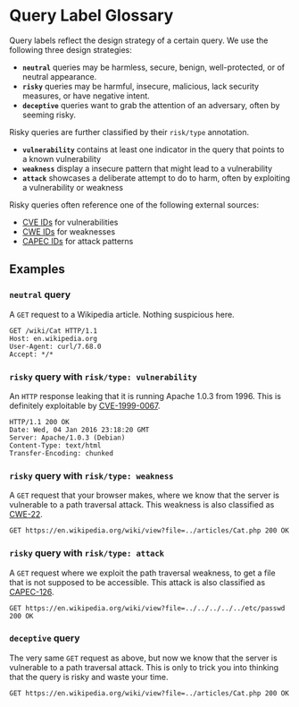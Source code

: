 # Query Label Glossary

Query labels reflect the design strategy of a certain query.
We use the following three design strategies:

- **`neutral`** queries may be harmless, secure, benign, well-protected, or of neutral appearance.
- **`risky`** queries may be harmful, insecure, malicious, lack security measures, or have negative intent.
- **`deceptive`** queries want to grab the attention of an adversary, often by seeming risky.

Risky queries are further classified by their `risk/type` annotation.

- **`vulnerability`** contains at least one indicator in the query that points to a known vulnerability
- **`weakness`** display a insecure pattern that might lead to a vulnerability
- **`attack`** showcases a deliberate attempt to do to harm, often by exploiting a vulnerability or weakness

Risky queries often reference one of the following external sources:

- [CVE IDs](https://cve.mitre.org/index.html) for vulnerabilities
- [CWE IDs](https://cwe.mitre.org/data/index.html) for weaknesses
- [CAPEC IDs](https://capec.mitre.org/index.html) for attack patterns

## Examples

### `neutral` query

A `GET` request to a Wikipedia article. Nothing suspicious here.

```text
GET /wiki/Cat HTTP/1.1
Host: en.wikipedia.org
User-Agent: curl/7.68.0
Accept: */*
```

### `risky` query with `risk/type: vulnerability`

An `HTTP` response leaking that it is running Apache 1.0.3 from 1996.
This is definitely exploitable by [CVE-1999-0067](https://www.cvedetails.com/cve/CVE-1999-0067/).

```text
HTTP/1.1 200 OK
Date: Wed, 04 Jan 2016 23:18:20 GMT
Server: Apache/1.0.3 (Debian)
Content-Type: text/html
Transfer-Encoding: chunked
```

### `risky` query with `risk/type: weakness`

A `GET` request that your browser makes, where we know that the server is vulnerable to a path traversal attack.
This weakness is also classified as [CWE-22](https://cwe.mitre.org/data/definitions/22.html).

```text
GET https://en.wikipedia.org/wiki/view?file=../articles/Cat.php 200 OK
```

### `risky` query with `risk/type: attack`

A `GET` request where we exploit the path traversal weakness, to get a file that is not supposed to be accessible.
This attack is also classified as [CAPEC-126](https://capec.mitre.org/data/definitions/126.html).

```text
GET https://en.wikipedia.org/wiki/view?file=../../../../../etc/passwd 200 OK
```

### `deceptive` query

The very same `GET` request as above, but now we know that the server is vulnerable to a path traversal attack.
This is only to trick you into thinking that the query is risky and waste your time.

```text
GET https://en.wikipedia.org/wiki/view?file=../articles/Cat.php 200 OK
```

